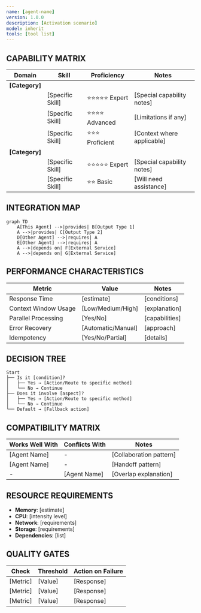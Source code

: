 ```yaml
---
name: [agent-name]
version: 1.0.0
description: [Activation scenario]
model: inherit
tools: [tool list]
---
```


## CAPABILITY MATRIX

| Domain | Skill | Proficiency | Notes |
|--------|-------|-------------|-------|
| **[Category]** | | | |
| | [Specific Skill] | ⭐⭐⭐⭐⭐ Expert | [Special capability notes] |
| | [Specific Skill] | ⭐⭐⭐⭐ Advanced | [Limitations if any] |
| | [Specific Skill] | ⭐⭐⭐ Proficient | [Context where applicable] |
| **[Category]** | | | |
| | [Specific Skill] | ⭐⭐⭐⭐⭐ Expert | [Special capability notes] |
| | [Specific Skill] | ⭐⭐ Basic | [Will need assistance] |

## INTEGRATION MAP

```mermaid
graph TD
    A[This Agent] -->|provides| B[Output Type 1]
    A -->|provides| C[Output Type 2]
    D[Other Agent] -->|requires| A
    E[Other Agent] -->|requires| A
    A -->|depends on| F[External Service]
    A -->|depends on| G[External Service]
```

## PERFORMANCE CHARACTERISTICS

| Metric | Value | Notes |
|--------|-------|-------|
| Response Time | [estimate] | [conditions] |
| Context Window Usage | [Low/Medium/High] | [explanation] |
| Parallel Processing | [Yes/No] | [capabilities] |
| Error Recovery | [Automatic/Manual] | [approach] |
| Idempotency | [Yes/No/Partial] | [details] |

## DECISION TREE

```
Start
├── Is it [condition]?
│   ├── Yes → [Action/Route to specific method]
│   └── No → Continue
├── Does it involve [aspect]?
│   ├── Yes → [Action/Route to specific method]
│   └── No → Continue
└── Default → [Fallback action]
```

## COMPATIBILITY MATRIX

| Works Well With | Conflicts With | Notes |
|-----------------|----------------|-------|
| [Agent Name] | - | [Collaboration pattern] |
| [Agent Name] | - | [Handoff pattern] |
| - | [Agent Name] | [Overlap explanation] |

## RESOURCE REQUIREMENTS

- **Memory**: [estimate]
- **CPU**: [intensity level]
- **Network**: [requirements]
- **Storage**: [requirements]
- **Dependencies**: [list]

## QUALITY GATES

| Check | Threshold | Action on Failure |
|-------|-----------|-------------------|
| [Metric] | [Value] | [Response] |
| [Metric] | [Value] | [Response] |
| [Metric] | [Value] | [Response] |
